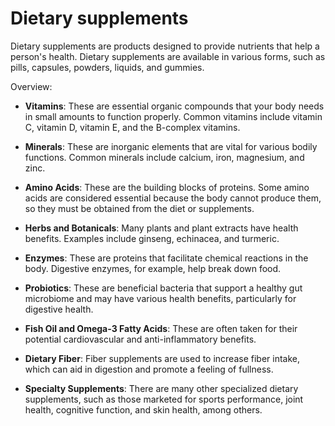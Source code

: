 # Dietary supplements

Dietary supplements are products designed to provide nutrients that help a person's health. Dietary supplements are available in various forms, such as pills, capsules, powders, liquids, and gummies.

Overview:

* **Vitamins**: These are essential organic compounds that your body needs in small amounts to function properly. Common vitamins include vitamin C, vitamin D, vitamin E, and the B-complex vitamins.

* **Minerals**: These are inorganic elements that are vital for various bodily functions. Common minerals include calcium, iron, magnesium, and zinc.

* **Amino Acids**: These are the building blocks of proteins. Some amino acids are considered essential because the body cannot produce them, so they must be obtained from the diet or supplements.

* **Herbs and Botanicals**: Many plants and plant extracts have health benefits. Examples include ginseng, echinacea, and turmeric.

* **Enzymes**: These are proteins that facilitate chemical reactions in the body. Digestive enzymes, for example, help break down food.

* **Probiotics**: These are beneficial bacteria that support a healthy gut microbiome and may have various health benefits, particularly for digestive health.

* **Fish Oil and Omega-3 Fatty Acids**: These are often taken for their potential cardiovascular and anti-inflammatory benefits.

* **Dietary Fiber**: Fiber supplements are used to increase fiber intake, which can aid in digestion and promote a feeling of fullness.

* **Specialty Supplements**: There are many other specialized dietary supplements, such as those marketed for sports performance, joint health, cognitive function, and skin health, among others.
